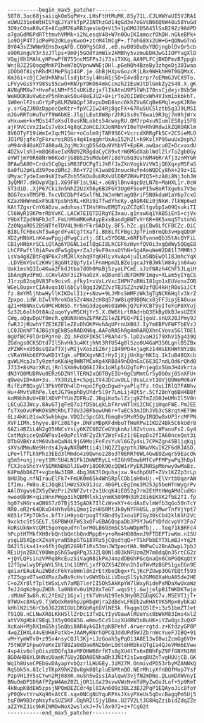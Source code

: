 <pre><code>
----------begin_max5_patcher----------
5070.3oc68jsaiiqkOm5qPW+x.LHsFtHtMuMK.8Sy71L.CJLHWYaUI5VJRA1
xUWU231e6WtHISYqEJYaYkTpP2INThzGd14gGd3e7oGVsN66Q6W48u58YuGd
3O9zCOnaR0vCE+8CqdM76aRB2qesUoQ+V15+1pGMOJO5645lSxB29Zz98dPD
o7goGdM6PdRTttmvhVMMk+i2hLesqV48+W7n0OuIKIamocfOhDH.nGkeBPk+
io9DjP4T7idPePU2dKLeyKwoO+ztnM4lNCgP+.f7ehG8Xx2UH+G+QONwG7nG
BY043sZ3WNm9EHsDxqAFD.CQ0Pg5GXd..eB.nvB05BuBxYBDjngblDvQr5cb
e9ORzngUV3r3zJTlps+9m9j5GOdYzmWix2kMBhy5vzmuEDHJwGIIOPYugXlO
VQqj8h1MAhLyHPnwPfN755ncMSFPsJi73siTXKq.AA9PLFCjBKDPmzB7ppgb
Wnj8JZ2SQogqMnKPIheW7bQVpnwWNEjDHl.pGeNQh4BzeBy3zhgeDj38Iwaa
iDOb0f8iyhRhdMJMePSq14GP.je.GhBjHXpvGozcRjLBx9WHkhH9T0GQMxX.
Km36i+c8jCJeU+RNhullsdjbtsyl4HsW1j5O+E4vd8zrpr7oEMmGJVCX9To.
LFVyvGsSYY98Ss55cwO+RN7pY9KO64mkCcmzh21EsWJtDlGmkZy2S49.X.gK
AVNqRMXw7+HveFoLNM+FSIsUKiBzjxflIkAtnU9P5lWh170nsCjdejr8Vb5W
WeHOOK8uVw6zvP5nRnakSOu48eEJU2+8+irTo2OIIWOcxWh4VJxmIokbkhT.
1W0enlF2suOrYpPp8LMZWAQpfJ8vpuDmD8snc6khZVu8CqBe6MqlevpKJR6e
y.srGqZJN0zDppocQeKtr+fpVC2Iw24Rj8gcFX+67Ru5UCSlztb5g3J9LMS1
mJGvRRToHuTuYf9WAbKE.JlgjLEut8W8pr2hRiSs0sT6wai9R3gj7m9hjWrx
vHxuwm+kvMQs14ToXsdl8usKNLobts54cwayRU.QM7rp4xuNIumlES8yiSF8
ajF9VCcVx2IwIs7v8xI4g8qC2oHCEJXJoNR0vYI0eTU+Rh9RdwikZQROAKlm
8V6OTyF19iWmIe3qcM15mr+oColm9jTAR9S6C+VcrcdXRRgFk5C+2CSieMLO
JO1PBjqfo7gFkrureiROSs4q4IeqgmrUxAuI52h2l+h9KxlYP95wuUxDsphJ
uM94n840aKO7480a4L2gjMcXcgD5S4Qu9VhbVT+EpEH.awQacu0Z+DcvaxdU
4DZkvlsh3+m8Q68xeIxKNU9ZR8gdaCyC89xtrW0MGdXablWdl2lrToZgb0Gy
eYWTjmY0R68NrW0KodrjG8BS25sMdubR7i8dYo5Q3Ush9M46RrAfj3znMYGR
0PAw5A00+Crdx5CqOgisM83FUCPgTiJkRfJaZXnVogkVzVW1jQ6XqxyMSFaS
6a0fUJpKLd39PoozBMc2.R6+Y72jK1wa8OJnuucHufn4sWQDCy8hk+29z+IE
UMyac7ydeIam9sKItwFZnh55kDuOuURXvUlDBPZRHvPIQ5+hzA0i8Nj3ohJW
3yQMR7.dHOvpVQp1.X69F0F1sL9AL+.o6NjlBnv4qcDzLN7b+MaHXL1r.0cW
ST3diD..XjP67Cki3n5NhZ2UzX56y6B2FGY3Ug0FSoePI5w8oRTXgebs7V5e
BGG7exnTMSPB.TncVDCDbPf4SxlfNLJWJnHWtagOBriF5N8kdaW1aY6p7cxG
KZazNHWnmExFbUEYpsbh5RL+KRi9iTfwdYhcKy.gA9R4Ei0jNkW.7lkWp6wd
KAt7ZgsrCnY6A0zw.adohusiTIHshHnvEMQTxpZCZqKltgvbpIa09QsukiTI
Cl6WyR19KPmrRbVvKC.LACW7EIQTDIRgYE3xau.g1nsw6q1YAB5iEn5+cjVx
Y9bXfZpd9NFbJoT.FmLhMhWMKeR4ypExxBaodgBWTvVr6R+0K5xmq5TstohG
ZzONgaR052BSNTfeTDV4L9H8rFkr0AD1y.BF5.hZc.giCBw8LfCFBCZc.QiC
BI8LfCFBosNf3wAgrdFvACg7tXafi.BE8LfCFBgcJpfFinBrmQb3vHpqQDOF
XD2yHNbXLnK4uwPpgjdFwgCiztj.GELx5YDGNLx6RFbTvnnmQb35tAcQYFiL
CB1yHNbXrSCLiQlAg6YDGNL1oIlQgGI8LhCGF6zHynfQVOi3vgQdWy5QQqE8
LhCFFwftl0iAFwvdFwSgQq+rZaJz9vF9snsOYhN+Sg4ReuWeH2D81l7MMRtJ
isVa4g8ZBtFqNP6x7sMJRlXshq9YqKHlLvXvAp4juILm5NbEwOlI8JmhcYqX
.LDVEmYGvCzKHVj8gGNt2Qpfy1xlFnmHpm2LBZe1gcaJYBJWklW84y1n84wo
Uak1mshQ3Iu4Kwa2FkdJtba7d0h0MaBjSzyaLPCmE.sJzFNAzh4ChF5JLqiH
1bAngNydPmO.cCHvlA5F3iZFnaOzX.eQ8undldEFDKMF1mgv+XLam5yIYqCS
J1rzp82oq8V83Fv9oiv6.yfky1+xVxLzVxcIHPH7oBHiI81gn1xEUVonxZOB
WGeL0upxrCIA4vqo1Ql6bCyl8gq32WZZvzTBJ5ZZnzWJzfQU4kHjR0oSiJCt
fz.8mYMljhbwHyllKIKDulI1z+sNzw+9LJMhsSWMFzWk3gTgNCR6Hqlv3krZ
Zpxpo.idW.bIwlVRrokDa5Zr4Wa2cH8q57aW8iq09BONcx8jFF3ipjEA8uux
qZ1+M8NNxCvG0MCHbN5b.Yr5mG3dzgeWsO1WHkjQ7UFXCBT9yITeFoP8XVuj
Sz32L6olhOt8Au2uqoYyvM5CHjYr5.X.0W6tLrtRAd+bQ3EkByOkBJesUZEX
CWq.aQqvDpUfOmcR.g0bNXHdnZEPAKZEleZEPEQ+PEIjgoU.snUXJ0JPmy9J
fwRJJjRUwhYfZE3KZEleZEvDhOKPHvhAqUPrnUXB0J.IyYmEBPVFWFTbEVzJ
LC0JDnhPT4JBGjVgEkBSoRADXN6q.AAFoRA5hRg4mRARQXhnCVovx5GlTOEl
0gUfBCF9lOrDPgYn9.ZQ.hFdXFIK5ClP8Ah4r5.lpD2vaHJi79XhV15g439Q
ZGdngs0CK5Dtd7Il5hvHk3u4KtjhNt3RfU54g0lSzo0U4GaM3S0LgnlB5ZBx
zPZWK+x95BssQZafTXjvMIjvXoszEZ6rj1B49PD4xjagKz14HsEKHWtNYzBs
cVRaYHkb6EPXwKD1YIgk.uPBKXgvNKIrHyIjXjjUnXgrNKIq.1kIuB48QXcb
gvWLMcpJxTy9zmfoKKaHg9WNTMCoKg4XRB849nDOnGxC6E3Q7ndLOd6rQhd0
J733+8sMarXRzLjRnlSXm9vbQ6kI78x1oHlp5U2gToPnjegOx5UmJH4Vkrta
dN3YQ0MUDRVu0ERz6DZNYlTERN2xQOTByEIU+0gCbMmtGr5yOb0xjBSnXFU+
q9wevID+Am+3u..YX3OzLE+cSpgLtV4JDCuvULLj0suLcvt1UVjQOWeMd6aY
RifEzPBQxgVl3PbV0FDh4lD+npoIFgQcDgwd+yaPlq7Fz.tOuLIRlQ7FANhv
Hu+4MvtVRhPe.lqtJG79ephDyUYdr5l9r7LmLij4Qt5r.5Cf2BnYq6BH4BBf
koM9bh8vU+EBlXDVPfYUnZDFRuZ.JBqiKo5ulZzjq9ZfmZzD0JeUMnIl5V0n
L6CuG3JWcy.8AvGTjqFeQ7o1fDSbLqkLbFXrvWTlHi2CNCjiHqoFWE.PmJEE
fsTXeOvUPWKOkSMtRhLT7UV3JBFbewUN6r+TaECS3mJDhJVb3cS8rqtHE79W
6Lz4kKL01swX5whbkgw.VDQIc5pcGXLfbmq8vSMxR5QyIRQDw8xUP3rcMFPN
XVF1IMh.5hyye.BFCz0ETg+.DNFsMBpKFdmbuTfHeRPw1IKDZ4Bk5C6kUdr8
6AZi4BZiL4N2g05HNCsYsLy6KZC6BZCeGVqknAzl8Zvtuns.WPanoFsI.Gy4
CatMqkiceQaDWPavIe0pPclVdFZyZkY2WzFxEz1j6EopDs2fIA60nceQat3i
DTbGVBKrAtM6UvbeQaN4L9jG9MoiFnFzsYuVl6GZy4sL7CPHZgn45B1jqKqj
sXVsdMmuNe9Hrds4JyAyNX8WMtii4ilNQ2ZIgzpthJNKwVKuIKZF6dRJASD.
LPe+lffLh5Phz3EEd3lMmdo4z0Qwnoz28o3T0ERRT6WL4GwEOZwqrS9EacOk
qSm5+unjjreyt1Mr5U4LN1Fk1DmWERyLL+6IGh9EmwbMfCvPFMPywPq3hDpl
fCXJcoShcY+V5EMKNB6DlJEw0Yi8DOK90cQQW1rPyERJNRSpM6nwy9wMaBz.
K4PmAbDAZT+vgbnNw3IBR.4bgJ6K3lOquhajxw.9sdhpOUT+ZVx1KZZp3rLp
bHUJbg.nfNIrauElFk7+FmUK0m6Sk4WhSRplCOb1aH0xUj.+ElVrtbUqarAW
IfImu.FW8o.EiJQqB1lHWzSXk91Joz.46GPLcEgIme3MJ5Jp5beHTnWygrPv
AAlOYgws6ZX5yEWzPri2VNFZvtr2x1UcqK4iE052g7rm2EtMtHWqAMdCudKn
nwoe0b9K+qizHnnPWgp3ihQBMRlxk1ynmK509MH3Uh28i6EKXK2fbE2TI.fp
hg07sHGrsaQN6S7z07BjS3SgADk7IlCzWveXY+4cdAxEvlmWfb3qGo50n7cY
RR0.oR2r64OKxD4HYhv6hLQmojIzHHSRMtJk0yNYFHUSL.pjMwrTnfVjYpt7
K651r7PpTOk5x.bfTriH9ysQrpogTfXBnd5yIxou1PIGy30sCb42kl6Sh2Vc
9xcktcSt5SELT.S6PBWHXFWS3xOFvGBAGQopaDbJP9YJwGfYDfdcvpVY3Fo7
kURsUkNxVcQMt5qoYqeudYnlorMOLB693mSCStwWDpHfbj...Teq71kBRFc4
hPcptHTMkfXHBrbQntbQntbQndMppB+y+oRm4HO88mnJ9FTDEPTzwKm.n1SU
ysgLB5XQpcXZkaVyraN5bpSTG18VRz5jCQsdtqQ+rTSkPbbEYTXLmBJ+Yq2t
DA2l5ikx41+x6fhj0qQ62G9bTiRs53mnJW3peotHA.9WPwCu2BnADwpL7pbJ
REiUjn2BXCY00WnpShG5wqRPqJ5JZL80Nld03kNFUzmZM7m0dqQn35rtCG2z
+jQYLQFs1nzVPRq8RcEuz5iVagN8ikPmJ4mzdDBGhPGcQnaQn6CmPGQKqQtY
12f5pwlwyDFpWYL5hL1hL1GMYLjxfFQZXS4ZOhn2hIoTWvMzBGPS1gxEGn9E
qeiarEAuEAu2WBdcF6kYabWnl8n2rEtXbeQbgx+YLjKcPZUwp3OGYEQtf593
zTZ5qpv0TseOXRuzZwBs9cHstvGWYObiLiVDoqSlSyh2GM60XaHuA8Sde2HE
C+o2Xr8lfTpltWSxLvh7aMB7lerII5Ok5AkKpYW7lWxyRidePxMDaXwUxaWz
7eJ24qKo9guZHDh.la0NbVv0u1M28xTeGT.wqsStj.GwjjelpB1TWKDKTwje
.sMUmF3w8h.KL2fEm2j1GjxljtkTVHsN19Teh3Hy0RZGDqKG7v.M5EVT1jT+
0TWUxc8XGy9.TjWbdxRm9hpJpRbgWjraZdBdvLFKEb2wRHAtVKSMpx0ybKaD
kHhlN2LS6rCb6JG228IGULDRGbRqtGVlNE5k.fkqqm1QSlE+i3z51bmZTJet
T91O8.nCLNwXR8LKkH5llZrDc13TxDLYIyVOawAlRUoYsc0bWkM83Ims4xlZ
atVVXgHbkC9EqL3XSy06OA5G.wHmu5CzS1ozXU4RW3nBuUK+iYZwOgc2uQXF
XcKoH+MjRX1mG5hj5nQbi8AR4ykGIktpKBPehf.4rwerrgtd.z+KtdzyGP8P
4wqZIHXL44vEUHAFatkb+JAAMyRNrhQPCQJddUPd5WJZbrnWcYueFJIBQ+91
vM+YymWTv0+z95x4nsyCQJl3Kj+iJzGoah5yPqO13A8E13wI0wiZcmGg6VO+
75tWOP1FpwoVeKnI8T88Za0dDaeRN2b6nL0dteHRbkxQTgIa4QJeVMmbEVww
4sp4iv6olpOiszUDQfq3AvMFOHW6BrfKTs8gXU4tTx6xBNhFpZ9FfGNYN1R8
BGOAHB6YL0HNxUUaeK7SUy2BDA0ENhaBh3JNIf2sIwoqBUZnTvgHUUjCB.GK
Wq1h8UseCPEbGvDAyapYvbQzrlLHUGEy.3iM27M.OnmivdPD53rbyMZANNkQ
RqSbk5n.8IclzTKpX9hKZQv8gk0QlpluEbMtnQO.NErMhiyXfnBQfMop7Ysf
PzpVH13Y5sCYwn2Mj08XR.muSh5wIssIAalqwV3vjfN2mDNo.QLumDXWVnyI
BNuOmDP1D6AfPZpW4AmZ0ZLjOR1LGa29svwVWzNvmTdRyZwOoJLof+Sp9RmT
4kNupK0dEW5zpsjNPQmDEZCdr4pl8IAn6O9z3BL23BJ2PqP1EQAyoJic8foY
yP0QkvtYrwXq90sAtCE.sqx0NCgNUYquRPXsJXsyPXeUs5qDvcBagqPmSUj5
tqF0W9D3rpNsyfuSUZ5KF.OqhR2l5jy1Bmx.U27V2LtJG8HqZzibidZdqZZe
aZZYKZJic9kRINMDwNoX2wslxkJ+7vlAx972+z+fCqO2t
-----------end_max5_patcher-----------
</code></pre>
